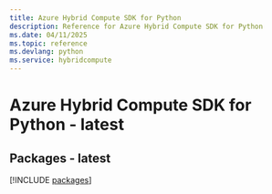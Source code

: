```yaml
---
title: Azure Hybrid Compute SDK for Python
description: Reference for Azure Hybrid Compute SDK for Python
ms.date: 04/11/2025
ms.topic: reference
ms.devlang: python
ms.service: hybridcompute
---
```

# Azure Hybrid Compute SDK for Python - latest
## Packages - latest
[!INCLUDE [packages](hybrid-compute-index.md)]